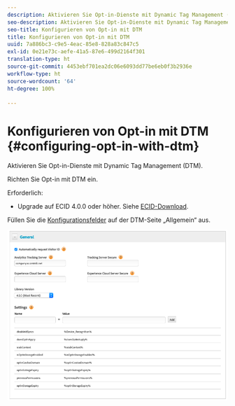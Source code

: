 ```yaml
---
description: Aktivieren Sie Opt-in-Dienste mit Dynamic Tag Management (DTM).
seo-description: Aktivieren Sie Opt-in-Dienste mit Dynamic Tag Management (DTM).
seo-title: Konfigurieren von Opt-in mit DTM
title: Konfigurieren von Opt-in mit DTM
uuid: 7a886bc3-c9e5-4eac-85e8-828a83c847c5
exl-id: 0e21e73c-aefe-41a5-87e6-499d2164f301
translation-type: ht
source-git-commit: 4453ebf701ea2dc06e6093dd77be6eb0f3b2936e
workflow-type: ht
source-wordcount: '64'
ht-degree: 100%

---
```


# Konfigurieren von Opt-in mit DTM {#configuring-opt-in-with-dtm}

Aktivieren Sie Opt-in-Dienste mit Dynamic Tag Management (DTM).

Richten Sie Opt-in mit DTM ein.

Erforderlich:

* Upgrade auf ECID 4.0.0 oder höher. Siehe [ECID-Download](https://github.com/Adobe-Marketing-Cloud/id-service/releases).

Füllen Sie die [Konfigurationsfelder](/help/implementation-guides/opt-in-service/api.md) auf der DTM-Seite „Allgemein“ aus.

![](assets/DTM-example.png)
